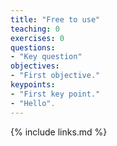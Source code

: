 ```yaml
---
title: "Free to use"
teaching: 0
exercises: 0
questions:
- "Key question"
objectives:
- "First objective."
keypoints:
- "First key point."
- "Hello".
---
```


{% include links.md %}
